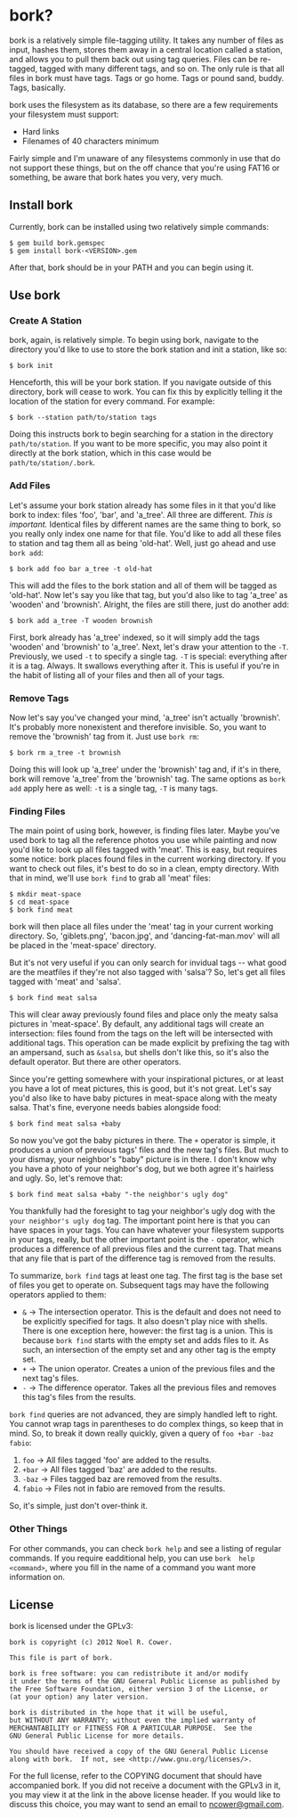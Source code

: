 bork?
=======================================================================

bork is a relatively simple file-tagging utility. It takes any number 
of files as input, hashes them, stores them away in a central location 
called a station, and allows you to pull them back out using tag 
queries. Files can be re-tagged, tagged with many different tags, and 
so on. The only rule is that all files in bork must have tags. Tags or 
go home. Tags or pound sand, buddy. Tags, basically.

bork uses the filesystem as its database, so there are a few 
requirements your filesystem must support:

* Hard links
* Filenames of 40 characters minimum

Fairly simple and I'm unaware of any filesystems commonly in use that 
do not support these things, but on the off chance that you're using 
FAT16 or something, be aware that bork hates you very, very much.


Install bork
-----------------------------------------------------------------------

Currently, bork can be installed using two relatively simple commands:

    $ gem build bork.gemspec
    $ gem install bork-<VERSION>.gem

After that, bork should be in your PATH and you can begin using it.


Use bork
-----------------------------------------------------------------------

### Create A Station

bork, again, is relatively simple. To begin using bork, navigate to the 
directory you'd like to use to store the bork station and init a 
station, like so:

    $ bork init

Henceforth, this will be your bork station. If you navigate outside of 
this directory, bork will cease to work. You can fix this by explicitly 
telling it the location of the station for every command. For example:

    $ bork --station path/to/station tags

Doing this instructs bork to begin searching for a station in the 
directory `path/to/station`. If you want to be more specific, you may 
also point it directly at the bork station, which in this case would be 
`path/to/station/.bork`.


### Add Files

Let's assume your bork station already has some files in it that you'd 
like bork to index: files 'foo', 'bar', and 'a_tree'. All three are 
different. _This is important._ Identical files by different names are 
the same thing to bork, so you really only index one name for that 
file. You'd like to add all these files to station and tag them all as 
being 'old-hat'. Well, just go ahead and use `bork add`:

    $ bork add foo bar a_tree -t old-hat

This will add the files to the bork station and all of them will be 
tagged as 'old-hat'.  Now let's say you like that tag, but you'd also 
like to tag 'a_tree' as 'wooden' and 'brownish'. Alright, the files are 
still there, just do another add:

    $ bork add a_tree -T wooden brownish

First, bork already has 'a_tree' indexed, so it will simply add the 
tags 'wooden' and 'brownish' to 'a_tree'. Next, let's draw your 
attention to the `-T`. Previously, we used `-t` to specify a single 
tag. `-T` is special: everything after it is a tag. Always. It swallows 
everything after it. This is useful if you're in the habit of listing 
all of your files and then all of your tags.


### Remove Tags

Now let's say you've changed your mind, 'a_tree' isn't actually 
'brownish'. It's probably more nonexistent and therefore invisible. So, 
you want to remove the 'brownish' tag from it. Just use `bork rm`:

    $ bork rm a_tree -t brownish

Doing this will look up 'a_tree' under the 'brownish' tag and, if it's 
in there, bork will remove 'a_tree' from the 'brownish' tag. The same 
options as `bork add` apply here as well: `-t` is a single tag, `-T` is 
many tags.


### Finding Files

The main point of using bork, however, is finding files later. Maybe 
you've used bork to tag all the reference photos you use while painting 
and now you'd like to look up all files tagged with 'meat'. This is 
easy, but requires some notice: bork places found files in the current 
working directory. If you want to check out files, it's best to do so 
in a clean, empty directory. With that in mind, we'll use `bork find` 
to grab all 'meat' files:

    $ mkdir meat-space
    $ cd meat-space
    $ bork find meat

bork will then place all files under the 'meat' tag in your current 
working directory. So, 'giblets.png', 'bacon.jpg', and 
'dancing-fat-man.mov' will all be placed in the 'meat-space' directory.

But it's not very useful if you can only search for invidual tags -- 
what good are the meatfiles if they're not also tagged with 'salsa'? 
So, let's get all files tagged with 'meat' and 'salsa'.

    $ bork find meat salsa

This will clear away previously found files and place only the meaty 
salsa pictures in 'meat-space'. By default, any additional tags will 
create an intersection: files found from the tags on the left will be 
intersected with additional tags. This operation can be made explicit 
by prefixing the tag with an ampersand, such as `&salsa`, but shells 
don't like this, so it's also the default operator. But there are other 
operators.

Since you're getting somewhere with your inspirational pictures, or at 
least you have a lot of meat pictures, this is good, but it's not 
great. Let's say you'd also like to have baby pictures in meat-space 
along with the meaty salsa. That's fine, everyone needs babies 
alongside food:

    $ bork find meat salsa +baby

So now you've got the baby pictures in there. The `+` operator is 
simple, it produces a union of previous tags' files and the new tag's 
files. But much to your dismay, your neighbor's "baby" picture is in 
there. I don't know why you have a photo of your neighbor's dog, but we 
both agree it's hairless and ugly. So, let's remove that:

    $ bork find meat salsa +baby "-the neighbor's ugly dog"

You thankfully had the foresight to tag your neighbor's ugly dog with 
the `your neighbor's ugly dog` tag. The important point here is that 
you can have spaces in your tags. You can have whatever your filesystem 
supports in your tags, really, but the other important point is the `-` 
operator, which produces a difference of all previous files and the 
current tag. That means that any file that is part of the difference 
tag is removed from the results.

To summarize, `bork find` tags at least one tag. The first tag is the 
base set of files you get to operate on. Subsequent tags may have the 
following operators applied to them:

* `&` → The intersection operator. This is the default and does not 
need to  be explicitly specified for tags. It also doesn't play nice 
with shells. There is one exception here, however: the first tag is a 
union. This is because `bork find` starts with the empty set and adds 
files to it. As such, an intersection of the empty set and any other 
tag is the empty set.
* `+` → The union operator. Creates a union of the previous files and 
the next tag's files.
* `-` → The difference operator. Takes all the previous files and 
removes this tag's files from the results.

`bork find` queries are not advanced, they are simply handled left to 
right. You cannot wrap tags in parentheses to do complex things, so 
keep that in mind. So, to break it down really quickly, given a query 
of `foo +bar -baz fabio`:

1. `foo` → All files tagged 'foo' are added to the results.
2. `+bar` → All files tagged 'baz' are added to the results.
3. `-baz` → Files tagged baz are removed from the results.
4. `fabio` → Files not in fabio are removed from the results.

So, it's simple, just don't over-think it.


### Other Things

For other commands, you can check `bork help` and see a listing of 
regular commands. If you require eadditional help, you can use `bork 
help <command>`, where you fill in the name of a command you want more 
information on.


License
-----------------------------------------------------------------------

bork is licensed under the GPLv3:

    bork is copyright (c) 2012 Noel R. Cower.
   
    This file is part of bork.
   
    bork is free software: you can redistribute it and/or modify
    it under the terms of the GNU General Public License as published by
    the Free Software Foundation, either version 3 of the License, or
    (at your option) any later version.
   
    bork is distributed in the hope that it will be useful,
    but WITHOUT ANY WARRANTY; without even the implied warranty of
    MERCHANTABILITY or FITNESS FOR A PARTICULAR PURPOSE.  See the
    GNU General Public License for more details.
   
    You should have received a copy of the GNU General Public License
    along with bork.  If not, see <http://www.gnu.org/licenses/>.

For the full license, refer to the COPYING document that should have
accompanied bork. If you did not receive a document with the GPLv3 in
it, you may view it at the link in the above license header. If you
would like to discuss this choice, you may want to send an email to
<ncower@gmail.com>.
